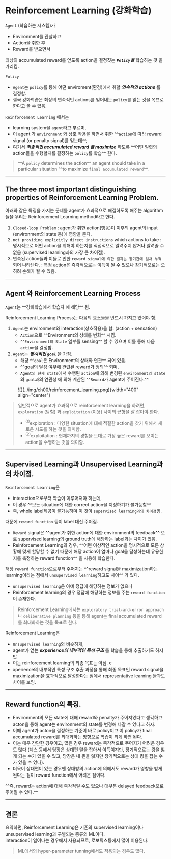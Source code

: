 # Reinforcement Learning (강화학습)

`Agent` (학습하는 시스템)가   

* Environment를 관찰하고  
* Action을 취한 후  
* Reward를 받으면서  

최상의 accumulated reward를 얻도록 action을 결정짓는 ***`Policy`을*** 학습하는 것 을 가리킴.

`Policy` 

* `Agent`는 `policy`를 통해 어떤 enviroment(환경)에서 취할 ***연속적인 actions*** 를 결정함. 
* 결국 강화학습은 최상의 연속적인 actions를 얻어내는 `policy`를 얻는 것을 목표로 한다고 볼 수 있음.

`Reinforcement Learning` 에서는 

* learning system을 `agent`라고 부르며, 
* 이 agent 가 `environment` 와 상호 작용을 하면서 취한 ^^`action`에 따라 reward signal (or penalty signal)를 얻는데^^, 
* 여기서 ***최종적인 accumulated reward 를 maximize*** 하도록 ^^어떤 일련의 action들을 수행할지를 결정하는 `policy`를 학습^^ 한다.

> ^^A `policy` determines the action^^ an agent should take in a particular situation ^^to maximize `final accumulated reward`^^.

---

## The three most important distinguishing properties of Reinforcement Learning Problem.

아래와 같은 특징을 가지는 문제를 agent가 효과적으로 해결하도록 해주는 algorithm들을 우리는 Reinforcement Learning method라고 한다.

1. `Closed-loop Problem` : agent가 취한 action(행동)이 이후의 agent의 input (environment의 state 등)에 영향을 준다. 
2. `not providing explicitly direct instructions` which actions to take : 명시적으로 어떤 action을 취해야 하는지를 직접적으로 알려주지 않거나 알려줄 수 없음 (supervised learning과의 가장 큰 차이점).
3. 연속된 action들과 이들로 인한 `reward signal에 의한 결과는 장기간에 걸쳐 누적` 되어 나타난다. : 특정 action은 즉각적으로는 이득이 될 수 있으나 장기적으로는 오히려 손해가 될 수 있음.

---

## Agent 와 Reinforcement Learning Process

`Agent`는 ^^강화학습에서 학습자 에 해당^^ 됨.

Reinforcement Learning Process는 다음의 요소들을 반드시 가지고 있어야 함.

1. `Agent`는 environment와 interaction(상호작용)을 함. (action + sensation)
    - `Action`으로 ^^Environment의 상태를 변화^^ 시킴.
    - ^^`Environment의 State` 일부를 sensing^^ 할 수 있으며 이를 통해 다음 `action`을 결정함.
2. `Agent`는 ***명시적인 `goal`*** 을 가짐. 
    - 해당 ^^`goal`은 Environment의 상태와 연관^^ 되어 있음.
    - ^^goal의 달성 여부에 관련된 reward가 정의^^ 되며, 
    - `Agent의 현재 state`에서 수행된 `action`에 의해 변경된 `environment의 state`와 `goal`과의 연관성 에 의해 계산된 ^^`Reward`가 agent에 주어진다.^^

<figure markdown>
![](../img/ch00/reinforcement_learning.png){width="400" align="center"}
</figure>

> 일반적으로 agent가 효과적으로 reinforcement learning을 하려면, `exploration` (탐험) 과 `exploitation` (이용) 사이의 균형을 잘 잡아야 한다.  
>  
> * $^{(1)}$exploration : 다양한 situation에 대해 적절한 action을 찾기 위해서 새로운 시도를 하는 것을 의미함.  
> * $^{(2)}$exploitation : 현재까지의 경험을 토대로 가장 높은 reward를 보이는 action을 수행하는 것을 의미함.

---

## Supervised Learning과 Unsupervised Learning과의 차이점.

`Reinforcement Learning`은 

* interaction으로부터 학습이 이루어져야 하는데, 
* 이 경우 ^^모든 situation에 대한 correct action을 지정하기가 불가능함^^ 
* 즉, whole label제공이 불가능하며 이 것이   `supervised learning과의 차이점`임.  

때문에 `reward function` 등이 label 대신 주어짐. 

* `Reward` signal은 ^^agent가 취한 action에 대한 environment의 feedback^^ 으로 supervised learning의 ground truth에 해당하는 label과는 차이가 있음.  
*  Reinforcement Learning의 경우, ^^어떤 이상적인 action을 명시적으로 모든 상황에 맞게 할당할 수 없기 때문에 해당 action이 얼마나 goal을 달성하는데 유용한지를 측정하는 reward function^^ 을 사용헤 학습한다.

해당 `reward function`으로부터 주어지는 ^^reward signal을 maximization하는 learning이라는 점에서 `unsupervised learning`하고도 차이^^ 가 있다.

* `unsupervised learning`은 아예 정답에 해당하는 정보가 없으나
* Reinforcement learning의 경우 정답에 해당하는 정보를 주는 `reward function`이 존재한다.

> Reinforcement Learning에서는 `exploratory trial-and-error approach` 나 `deliberative planning` 등을 통해 agent는 final accumulated reward를 최대화하는 것을 목표로 한다.

Reinforcement Learning은 

* `Unsupervised learning`와 비슷하게, 
* agent가 얻는 ***experience의 내부적인 특성 구조*** 를 학습을 통해 추출하기도 하지만 
* 이는 reinforcement learning의 최종 목표는 아님. e
* xperience의 내부적인 특성 구조 추출 과정을 통해 최종 목표인 reward signal을 maximization을 효과적으로 달성한다는 점에서 representative learning 들과도 차이를 보임.  

---

## Reward function의 특징.

* Environment의 모든 state에 대해 reward와 penalty가 주어져있다고 생각하고 acton을 통해 agent는 environment의 state를 변경해 나갈 수 있다고 하자. 
* 이때 agent가 acton을 결정하는 기준이 바로 policy이고 이 policy가 final accumulated reward를 최대화하는 방향으로 학습이 되게 하면 된다. 
* 이는 매우 간단한 경우이고, 많은 경우 reward는 즉각적으로 주어지기 어려운 경우도 많다 (체스 등에서 당장은 상대편 말을 잡아서 이득이지만, 장기적으로는 킹을 잃게 되는 수가 있을 수 있고, 당장은 내 퀸을 잃지만 장기적으로는 상대 킹을 잡는 수가 있을 수 있다).
* 더욱이 상대편이 있는 경우엔 상대방의 action에 의해서도 reward가 영향을 받게 된다는 점이 reward function에서 어려운 점이다. 

^^즉, reward는 action에 대해 즉각적일 수도 있으나 대부분 delayed feedback으로 주어질 수 있다.^^

---

## 결론

요약하면, Reinforcement Learning은 기존의 supervised learning이나 unsupervised learning과 구별되는 종류의 ML이다.  
interaction이 일어나는 경우에서 사용되므로, 로보틱스등에서 많이 이용된다. 

> ML에서의 hyper-parameter tunning에서도 적용되는 경우도 많다.

